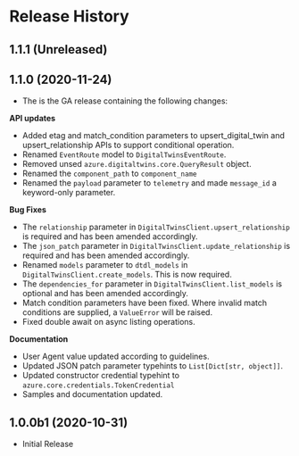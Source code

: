 # Release History

## 1.1.1 (Unreleased)


## 1.1.0 (2020-11-24)

- The is the GA release containing the following changes:

**API updates**
- Added etag and match_condition parameters to upsert_digital_twin and upsert_relationship APIs to support conditional operation.
- Renamed `EventRoute` model to `DigitalTwinsEventRoute`.
- Removed unsed `azure.digitaltwins.core.QueryResult` object.
- Renamed the `component_path` to `component_name`
- Renamed the `payload` parameter to `telemetry` and made `message_id` a keyword-only parameter.

**Bug Fixes**
- The `relationship` parameter in `DigitalTwinsClient.upsert_relationship` is required and has been amended accordingly.
- The `json_patch` parameter in `DigitalTwinsClient.update_relationship` is required and has been amended accordingly.
- Renamed `models` parameter to `dtdl_models` in `DigitalTwinsClient.create_models`. This is now required.
- The `dependencies_for` parameter in `DigitalTwinsClient.list_models` is optional and has been amended accordingly.
- Match condition parameters have been fixed. Where invalid match conditions are supplied, a `ValueError` will be raised.
- Fixed double await on async listing operations.

**Documentation**
- User Agent value updated according to guidelines.
- Updated JSON patch parameter typehints to `List[Dict[str, object]]`.
- Updated constructor credential typehint to `azure.core.credentials.TokenCredential`
- Samples and documentation updated. 


## 1.0.0b1 (2020-10-31)

* Initial Release
